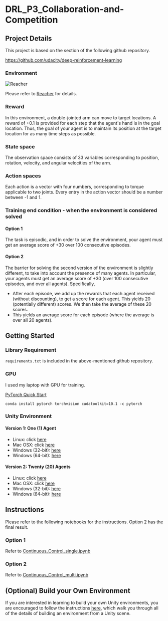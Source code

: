 # DRL_P3_Collaboration-and-Competition

## Project Details

This project is based on the section of the following github repository.

https://github.com/udacity/deep-reinforcement-learning

### Environment

![Reacher](https://video.udacity-data.com/topher/2018/June/5b1ea778_reacher/reacher.gif)

Please refer to [Reacher](https://github.com/Unity-Technologies/ml-agents/blob/master/docs/Learning-Environment-Examples.md#reacher) for details.

### Reward

In this environment, a double-jointed arm can move to target locations. A reward of +0.1 is provided for each step that the agent's hand is in the goal location. Thus, the goal of your agent is to maintain its position at the target location for as many time steps as possible.

### State space

The observation space consists of 33 variables corresponding to position, rotation, velocity, and angular velocities of the arm. 

### Action spaces

Each action is a vector with four numbers, corresponding to torque applicable to two joints. Every entry in the action vector should be a number between -1 and 1.

### Training end condition - when the environment is considered solved

#### Option 1
The task is episodic, and in order to solve the environment, your agent must get an average score of +30 over 100 consecutive episodes.

#### Option 2
The barrier for solving the second version of the environment is slightly different, to take into account the presence of many agents. In particular, your agents must get an average score of +30 (over 100 consecutive episodes, and over all agents). Specifically,

- After each episode, we add up the rewards that each agent received (without discounting), to get a score for each agent. This yields 20 (potentially different) scores. We then take the average of these 20 scores.
- This yields an average score for each episode (where the average is over all 20 agents).

## Getting Started

### Library Requirement

`requirements.txt` is included in the above-mentioned github repository.

### GPU

I used my laptop with GPU for training.

[PyTorch Quick Start](https://pytorch.org/?utm_source=Google&utm_medium=PaidSearch&utm_campaign=%2A%2ALP+-+TM+-+General+-+HV+-+JP&utm_adgroup=PyTorch+Version&utm_keyword=%2Bpytorch%20%2Bversion&utm_offering=AI&utm_Product=PyTorch&gclid=Cj0KCQjw84XtBRDWARIsAAU1aM2zq_aOaEVOMcbRXR5UUKbRyy6k2amUoQ7J8z88762R1Y5pxokc_RsaArgrEALw_wcB)

``
conda install pytorch torchvision cudatoolkit=10.1 -c pytorch
``

### Unity Environment

#### Version 1: One (1) Agent
- Linux: click [here](https://s3-us-west-1.amazonaws.com/udacity-drlnd/P2/Reacher/one_agent/Reacher_Linux.zip)
- Mac OSX: click [here](https://s3-us-west-1.amazonaws.com/udacity-drlnd/P2/Reacher/one_agent/Reacher.app.zip)
- Windows (32-bit): [here](https://s3-us-west-1.amazonaws.com/udacity-drlnd/P2/Reacher/one_agent/Reacher_Windows_x86.zip)
- Windows (64-bit): [here](https://s3-us-west-1.amazonaws.com/udacity-drlnd/P2/Reacher/one_agent/Reacher_Windows_x86_64.zip)
#### Version 2: Twenty (20) Agents
- Linux: click [here](https://s3-us-west-1.amazonaws.com/udacity-drlnd/P2/Reacher/Reacher_Linux.zip)
- Mac OSX: click [here](https://s3-us-west-1.amazonaws.com/udacity-drlnd/P2/Reacher/Reacher.app.zip)
- Windows (32-bit): [here](https://s3-us-west-1.amazonaws.com/udacity-drlnd/P2/Reacher/Reacher_Windows_x86.zip)
- Windows (64-bit): [here](https://s3-us-west-1.amazonaws.com/udacity-drlnd/P2/Reacher/Reacher_Windows_x86_64.zip)

## Instructions

Please refer to the following notebooks for the instructions. Option 2 has the final result.

### Option 1

Refer to [Continuous_Control_single.ipynb](./Continuous_Control_single.ipynb)

### Option 2

Refer to [Continuous_Control_multi.ipynb](./Continuous_Control_multi.ipynb)

## (Optional) Build your Own Environment
If you are interested in learning to build your own Unity environments, you are encouraged to follow the instructions [here](https://github.com/Unity-Technologies/ml-agents/blob/master/docs/Getting-Started-with-Balance-Ball.md), which walk you through all of the details of building an environment from a Unity scene.

